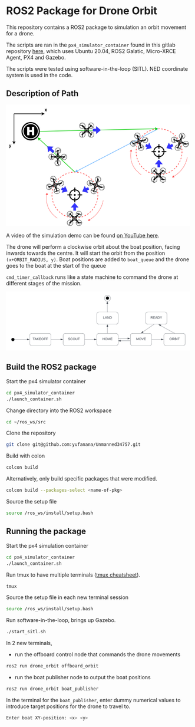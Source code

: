 # ROS2 Package for Drone Orbit

This repository contains a ROS2 package to simulation an orbit movement for a drone.

The scripts are ran in the `px4_simulator_container` found in this gitlab repository [here](https://gitlab.gbar.dtu.dk/DTU-AUT/34757-uas/px4_simulator_container), which uses Ubuntu 20.04, ROS2 Galatic, Micro-XRCE Agent, PX4 and Gazebo.

The scripts were tested using software-in-the-loop (SITL). NED coordinate system is used in the code.

## Description of Path

<img src="imgs/drone-tradjectory.png" width="500">

A video of the simulation demo can be found [on YouTube here](https://youtu.be/A16FTK1mKx8).

The drone will perform a clockwise orbit about the boat position, facing inwards towards the centre. It will start the orbit from the position `(x+ORBIT_RADIUS, y)`. Boat positions are added to `boat_queue` and the drone goes to the boat at the start of the queue

`cmd_timer_callback` runs like a state machine to command the drone at different stages of the mission.

<img src="imgs/drone-sm.png" width="500">

## Build the ROS2 package

Start the px4 simulator container

```bash
cd px4_simulator_container
./launch_container.sh
```

Change directory into the ROS2 workspace

```bash
cd ~/ros_ws/src
```

Clone the repository

```bash
git clone git@github.com:yufanana/Unmanned34757.git
```

Build with colon

```bash
colcon build
```

Alternatively, only build specific packages that were modified.

```bash
colcon build --packages-select <name-of-pkg>
```

Source the setup file

```bash
source /ros_ws/install/setup.bash
```

## Running the package

Start the px4 simulation container

```bash
cd px4_simulator_container
./launch_container.sh
```

Run tmux to have multiple terminals ([tmux cheatsheet](https://tmuxcheatsheet.com/)).

```bash
tmux
```

Source the setup file in each new terminal session

```bash
source /ros_ws/install/setup.bash
```

Run software-in-the-loop, brings up Gazebo.

```bash
./start_sitl.sh
```

In 2 new terminals,
- run the offboard control node that commands the drone movements

```bash
ros2 run drone_orbit offboard_orbit
```

- run the boat publisher node to output the boat positions

```bash
ros2 run drone_orbit boat_publisher
```

In the terminal for the `boat_publisher`, enter dummy numerical values to introduce target positions for the drone to travel to.

```bash
Enter boat XY-position: <x> <y>
```

